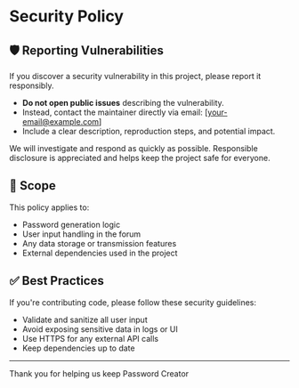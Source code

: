
# Security Policy

## 🛡️ Reporting Vulnerabilities

If you discover a security vulnerability in this project, please report it responsibly.

- **Do not open public issues** describing the vulnerability.
- Instead, contact the maintainer directly via email: [your-email@example.com]
- Include a clear description, reproduction steps, and potential impact.

We will investigate and respond as quickly as possible. Responsible disclosure is appreciated and helps keep the project safe for everyone.

## 🔐 Scope

This policy applies to:

- Password generation logic
- User input handling in the forum
- Any data storage or transmission features
- External dependencies used in the project

## ✅ Best Practices

If you're contributing code, please follow these security guidelines:

- Validate and sanitize all user input
- Avoid exposing sensitive data in logs or UI
- Use HTTPS for any external API calls
- Keep dependencies up to date

---

Thank you for helping us keep Password Creator 
